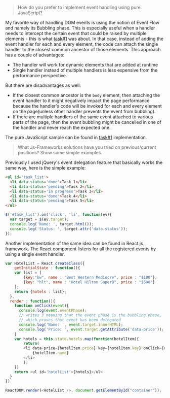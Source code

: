 >How do you prefer to implement event handling using pure JavaScript? 

My favorite way of handling DOM events is using the notion of Event Flow and namely its Bubbling phase. This is especially useful when a handler needs to intercept the certain event that could be raised by multiple elements - this is what [task#1](1.EventHandler.js) was about. In that case, instead of adding the event handler for each and every element, the code can attach the single handler to the closest common ancestor of those elements. This approach has a couple of advantages:
* The handler will work for dynamic elements that are added at runtime
* Single handler instead of multiple handlers is less expensive from the performance perspective.

But there are disadvantages as well:
* If the closest common ancestor is the ```body``` element, then attaching the event handler to it might negatively impact the page performance because the handler's code will be invoked for each and every element on the page(unless other handler prevents the event from bubbling).
* If there are multiple handlers of the same event attached to various parts of the page, then the event bubbling might be cancelled in one of the handler and never reach the expected one.

The pure JavaScript sample can be found in [task#1](1.EventHandler.js) implementation. 

> What Js-Frameworks solutions have you tried on previous/current positions? Show some simple examples.

Previously I used jQuery's event delegation feature that basically works the same way, here is the simple example:
```html
<ul id='task_list'>
  <li data-status='done'>Task 1</li>
  <li data-status='pending'>Task 2</li>
  <li data-status='in progress'>Task 3</li>
  <li data-status='done'>Task 4</li>
  <li data-status='pending'>Task 5</li>
</ul>
```
```javascript
$('#task_list').on('click', 'li', function(ev){
  var target = $(ev.target);
  console.log('Name: ', target.html());
  console.log('Status: ', target.attr('data-status'));
});
```
Another implementation of the same idea can be found in React.js framework. The React component listens for all the registered events by using a single event handler.
```javascript
var HotelList = React.createClass({
	getInitialState : function(){
  	var list = [
    	{key:"bw", name : "Best Western Mediocre", price : "$100"},
    	{key: "hlt", name : "Hotel Hilton SuperB", price : "$500"}
    ];
    return {hotels : list};
  },
  render : function(){
  	function onClick(event){
      console.log(event.eventPhase); 
      // writes 3 meaning that the event phase is the bubbling phase, 
      // which proves that event has been delegated
      console.log('Name: ', event.target.innerHTML);
      console.log('Price: ', event.target.getAttribute('data-price'));
    }
  	var hotels = this.state.hotels.map(function(hotelItem){
    	return(
		<li data-price={hotelItem.price} key={hotelItem.key} onClick={onClick}
			{hotelItem.name}
		</li>
		);
    })
    return <ul id='hotelList'>{hotels}</ul>
  }
})

ReactDOM.render(<HotelList />, document.getElementById("container"));
```
